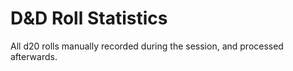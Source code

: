 # D&D Roll Statistics

All d20 rolls manually recorded during the session, and processed afterwards.
